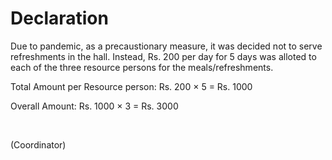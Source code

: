 # Declaration 

Due to pandemic, as a precaustionary measure, it was decided not to serve refreshments in the hall. 
Instead, Rs. 200 per day for 5 days was alloted to each of the three resource persons for the meals/refreshments.

Total Amount per Resource person: Rs. 200 × 5 = Rs. 1000  

Overall Amount: Rs. 1000 × 3 = Rs. 3000   

<br>
 

(Coordinator)


